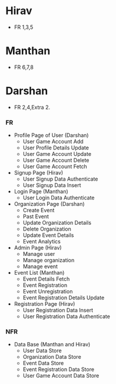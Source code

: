 # Hirav

- FR 1,3,5

# Manthan

- FR 6,7,8

# Darshan

- FR 2,4,Extra 2.

### FR

- Profile Page of User (Darshan)
  - User Game Account Add
  - User Profile Details Update
  - User Game Account Update
  - User Game Account Delete
  - User Game Account Fetch
- Signup Page (Hirav)
  - User Signup Data Authenticate
  - User Signup Data Insert
- Login Page (Manthan)
  - User Login Data Authenticate
- Organization Page (Darshan)
  - Create Event
  - Past Event
  - Update Organization Details
  - Delete Organization
  - Update Event Details
  - Event Analytics
- Admin Page (Hirav)
  - Manage user
  - Manage organization
  - Manage event
- Event List (Manthan)
  - Event Details Fetch
  - Event Registration
  - Event Unregistration
  - Event Registration Details Update
- Registration Page (Hirav)
  - User Registration Data Insert
  - User Registration Data Authenticate

### NFR

- Data Base (Manthan and Hirav)
  - User Data Store
  - Organization Data Store
  - Event Data Store
  - Event Registration Data Store
  - User Game Account Data Store
